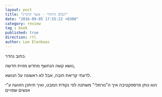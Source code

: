 ```yaml
---
layout: post
title: "הכלב היהודי - אשר קרביץ"
date: "2016-09-05 17:55:22 +0300"
category: review
tag : book
published: true
direction: rtl
author: Lee Elenbaas
---
```

כתוב נהדר.

נושא קשה הנחשף מחדש מזוית חדשה,

לדעתי קריאת חובה, אבל לא ראשונה על הנושא.

הוא נותן פרספקטיבה איך ה"נורמלי" משתנה לפי נקודת המבט, ואיך תיתכן הזוועה ע"י אנשים שפויים
